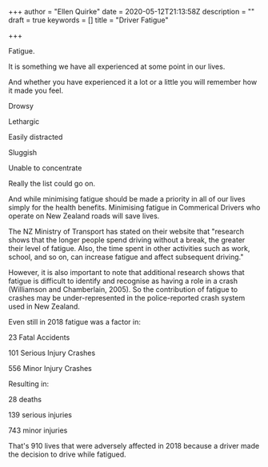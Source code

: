 +++
author = "Ellen Quirke"
date = 2020-05-12T21:13:58Z
description = ""
draft = true
keywords = []
title = "Driver Fatigue"

+++

Fatigue.

It is something we have all experienced at some point in our lives. 

And whether you have experienced it a lot or a little you will remember how it made you feel. 

Drowsy

Lethargic

Easily distracted

Sluggish

Unable to concentrate

Really the list could go on. 

And while minimising fatigue should be made a priority in all of our lives simply for the health benefits. Minimising fatigue in Commerical Drivers who operate on New Zealand roads will save lives. 

The NZ Ministry of Transport has stated on their website that "research shows that the longer people spend driving without a break, the greater their level of fatigue. Also, the time spent in other activities such as work, school, and so on, can increase fatigue and affect subsequent driving."

However, it is also important to note that additional research shows that fatigue is difficult to identify and recognise as having a role in a crash (Williamson and Chamberlain, 2005). So the contribution of fatigue to crashes may be under-represented in the police-reported crash system used in New Zealand.

Even still in 2018 fatigue was a factor in:

23 Fatal Accidents

101 Serious Injury Crashes

556 Minor Injury Crashes

Resulting in:

28 deaths

139 serious injuries

743 minor injuries

That's 910 lives that were adversely affected in 2018 because a driver made the decision to drive while fatigued. 